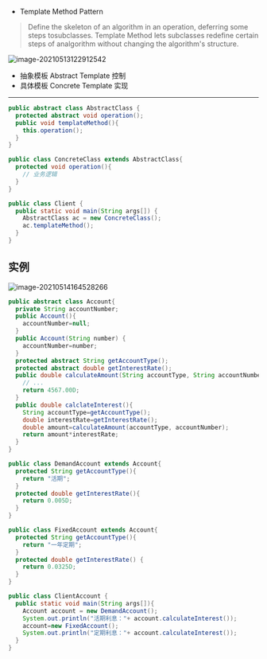 - Template Method Pattern

> Define the skeleton of an algorithm in an operation, deferring some steps tosubclasses. Template Method lets subclasses redefine certain steps of analgorithm without changing the algorithm's structure.

![image-20210513122912542](https://i.loli.net/2021/05/13/gQG1j4p5sdHWBFo.png)

- 抽象模板 Abstract Template 控制
- 具体模板 Concrete Template 实现

---

```java
public abstract class AbstractClass {
  protected abstract void operation();
  public void templateMethod(){
    this.operation();
  }
}
```

```java
public class ConcreteClass extends AbstractClass{
  protected void operation(){
    // 业务逻辑
  }
}
```

```java
public class Client {
  public static void main(String args[]) {
    AbstractClass ac = new ConcreteClass();
    ac.templateMethod();
  }
}
```



## 实例

![image-20210514164528266](https://i.loli.net/2021/05/14/kivtB3Pd97g4nyL.png)

```java
public abstract class Account{
  private String accountNumber;
  public Account(){
    accountNumber=null;
  }
  public Account(String number) {
    accountNumber=number;
  }
  protected abstract String getAccountType();
  protected abstract double getInterestRate();
  public double calculateAmount(String accountType, String accountNumber) {
    // ...
    return 4567.00D;
  }
  public double calclateInterest(){
    String accountType=getAccountType();
    double interestRate=getInterestRate();
    double amount=calculateAmount(accountType, accountNumber);
    return amount*interestRate;
  }
}
```

```java
public class DemandAccount extends Account{
  protected String getAccountType(){
    return "活期";
  }
  protected double getInterestRate(){
    return 0.005D;
  }
}
```

```java
public class FixedAccount extends Account{
  protected String getAccountType(){
    return "一年定期";
  }
  protected double getInterestRate() {
    return 0.0325D;
  }
}
```

```java
public class ClientAccount {
  public static void main(String args[]){
    Account account = new DemandAccount();
    System.out.println("活期利息："+ account.calculateInterest());
    account=new FixedAccount();
    System.out.println("定期利息："+ account.calculateInterest());
  }
}
```

